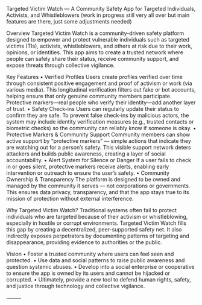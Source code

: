 Targeted Victim Watch — A Community Safety App for Targeted Individuals, Activists, and Whistleblowers (work in progress still very all over but main features are there, just some adjustments needed)

Overview
Targeted Victim Watch is a community-driven safety platform designed to empower and protect vulnerable individuals such as targeted victims (TIs), activists, whistleblowers, and others at risk due to their work, opinions, or identities. This app aims to create a trusted network where people can safely share their status, receive community support, and expose threats through collective vigilance.

Key Features
	•	Verified Profiles
Users create profiles verified over time through consistent positive engagement and proof of activism or work (via various media). This longitudinal verification filters out fake or bot accounts, helping ensure that only genuine community members participate. Protective markers—real people who verify their identity—add another layer of trust.
	•	Safety Check-ins
Users can regularly update their status to confirm they are safe. To prevent false check-ins by malicious actors, the system may include identity verification measures (e.g., trusted contacts or biometric checks) so the community can reliably know if someone is okay.
	•	Protective Markers & Community Support
Community members can show active support by “protective markers” — simple actions that indicate they are watching out for a person’s safety. This visible support network deters attackers and builds public awareness, creating a layer of social accountability.
	•	Alert System for Silence or Danger
If a user fails to check in or goes silent, protective markers receive alerts, enabling early intervention or outreach to ensure the user’s safety.
	•	Community Ownership & Transparency
The platform is designed to be owned and managed by the community it serves — not corporations or governments. This ensures data privacy, transparency, and that the app stays true to its mission of protection without external interference.

Why Targeted Victim Watch?
Traditional systems often fail to protect individuals who are targeted because of their activism or whistleblowing, especially in hostile or corrupt environments. Targeted Victim Watch fills this gap by creating a decentralized, peer-supported safety net. It also indirectly exposes perpetrators by documenting patterns of targeting and disappearance, providing evidence to authorities or the public.

Vision
	•	Foster a trusted community where users can feel seen and protected.
	•	Use data and social patterns to raise public awareness and question systemic abuses.
	•	Develop into a social enterprise or cooperative to ensure the app is owned by its users and cannot be hijacked or corrupted.
	•	Ultimately, provide a new tool to defend human rights, safety, and justice through technology and collective vigilance.

⸻
